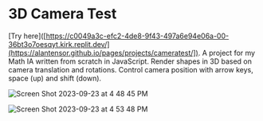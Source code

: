 # 3D Camera Test

[Try here]([https://c0049a3c-efc2-4de8-9f43-497a6e94e06a-00-36bt3o7oesqyt.kirk.replit.dev/](https://alantensor.github.io/pages/projects/cameratest/]). A project for my Math IA written from scratch in JavaScript. Render shapes in 3D based on camera translation and rotations. Control camera position with arrow keys, space (up) and shift (down).

  
![Screen Shot 2023-09-23 at 4 48 45 PM](https://github.com/alantensor/3D-Game-Engine-Camera-Test/assets/65095476/0d34c6de-26b9-4cca-a322-6673fd87ff40)


    
![Screen Shot 2023-09-23 at 4 53 48 PM](https://github.com/alantensor/3D-Game-Engine-Camera-Test/assets/65095476/614a1eed-396c-4081-92ac-f2e0807787ea)

